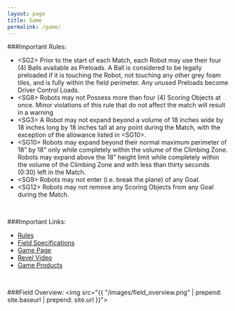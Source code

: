 ```yaml
---
layout: page
title: Game
permalink: /game/
---
```


###Important Rules:
- &lt;SG2&gt; Prior to the start of each Match, each Robot may use their four (4) Balls available as Preloads. A Ball is considered to be legally preloaded if it is touching the Robot, not touching any other grey foam tiles, and is fully within the field perimeter. Any unused Preloads become Driver Control Loads.
- &lt;SG8&gt; Robots may not Possess more than four (4) Scoring Objects at once. Minor violations of this rule that do not affect the match will result in a warning
- &lt;SG3&gt; A Robot may not expand beyond a volume of 18 inches wide by 18 inches long by 18 inches tall at any point during the Match, with the exception of the allowance listed in &lt;SG10&gt;.
- &lt;SG10&gt; Robots may expand beyond their normal maximum perimeter of 18” by 18” only while completely within the volume of the Climbing Zone. Robots may expand above the 18” height limit while completely within the volume of the Climbing Zone and with less than thirty seconds (0:30) left in the Match. 
- &lt;SG9&gt; Robots may not enter (i.e. break the plane) of any Goal.
- &lt;SG12&gt; Robots may not remove any Scoring Objects from any Goal during the Match.

<br>

###Important Links:
- [Rules](http://content.vexrobotics.com/docs/vrc-nothing-but-net/VRC-Nothing-But-Net-Game-Manual-v20140409.pdf)
- [Field Specifications](http://content.vexrobotics.com/docs/vrc-nothing-but-net/VRC-Nothing-But-Net-Field-Specifications-20150408.pdf)
- [Game Page](http://www.vexrobotics.com/vex/competition/competition-resources)
- [Revel Video](https://www.youtube.com/watch?v=A8daR6qBw3M)
- [Game Products](http://www.vexrobotics.com/vex/products/competition-products/vrc-products/)

<br>

###Field Overview:
<img src="{{ "/images/field_overview.png" | prepend: site.baseurl | prepend: site.url }}">
